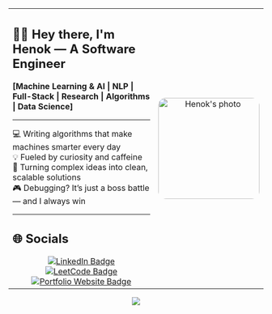 <!-- GitHub Profile README -->

<table>
  <tr>
    <td width="60%">

## 👋🏾 Hey there, I'm Henok — A Software Engineer

**[Machine Learning & AI | NLP | Full-Stack | Research | Algorithms | Data Science]**

---
💻 Writing algorithms that make machines smarter every day  
💡 Fueled by curiosity and caffeine  
🧠 Turning complex ideas into clean, scalable solutions  
🎮 Debugging? It’s just a boss battle — and I always win


---

## 🌐 Socials

<div align="center">
  <a href="https://www.linkedin.com/in/henok-tadele-b781aa176/" style="margin: 0 12px;">
    <img src="https://img.shields.io/badge/LinkedIn-0077B5?logo=linkedin&logoColor=white" alt="LinkedIn Badge"/>
  </a>
  <a href="https://leetcode.com/u/henokaa/" style="margin: 0 12px;">
    <img src="https://img.shields.io/badge/LeetCode-460%2B%20Solved-FFA116?logo=leetcode&logoColor=white" alt="LeetCode Badge"/>
  </a>
  <a href="https://henoka.netlify.app/" style="margin: 0 12px;">
    <img src="https://img.shields.io/badge/Website-32CD32?logo=netlify&logoColor=white" alt="Portfolio Website Badge"/>
  </a>
</div>

</td>
<td align="center">

<img src="https://github.com/user-attachments/assets/c7cd649c-d58b-484a-bb8e-701047bd4659" alt="Henok's photo" width="200" style="border-radius: 15px;"  />

</td>
</tr>
</table>







<p align="center">
  <img src="https://github-readme-stats.vercel.app/api?username=Henokaa&count_private=true&show_icons=true&hide=stars&theme=tokyonight" />
</p>

<br />

[website]: https://codeSTACKr.com
[course]: http://vsCodeHero.com
[twitter]: https://twitter.com/codeSTACKr
[youtube]: https://youtube.com/codeSTACKr
[instagram]: https://instagram.com/codeSTACKr
[linkedin]: https://linkedin.com/in/codeSTACKr
[webdevplaylist]: https://www.youtube.com/playlist?list=PLkwxH9e_vrAJ0WbEsFA9W3I1W-g_BTsbt
[jsplaylist]: https://www.youtube.com/playlist?list=PLkwxH9e_vrALRJKu7wfXby3MKeflhTu6B
[cssplaylist]: https://www.youtube.com/playlist?list=PLkwxH9e_vrALSdvZuEh6gqQdmDoDIoqz4
[reactplaylist]: https://www.youtube.com/playlist?list=PLkwxH9e_vrAK4TdffpxKY3QGyHCpxFcQ0
